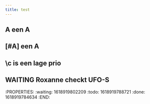 ```yaml
---
title: test
---
```


## A een A
## [#A] een A
## \c is een lage prio
## WAITING Roxanne checkt UFO-S
:PROPERTIES:
:waiting: 1618919802209
:todo: 1618919788721
:done: 1618919784634
:END:
##
